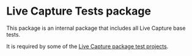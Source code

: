 # Live Capture Tests package

This package is an internal package that includes all Live Capture base tests.

It is required by some of the [Live Capture package test projects](../TestProjects).
